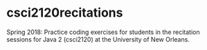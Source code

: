 # csci2120recitations
Spring 2018: Practice coding exercises for students in the recitation sessions for Java 2 (csci2120) at the University of New Orleans.
